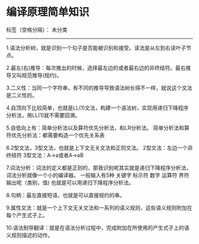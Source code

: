 ﻿# 编译原理简单知识

标签（空格分隔）： 未分类

---

1.语法分析树，就是识别一个句子是否能被识别和接受。读法是从左到右读叶子节点。

2.最左(右)推导：每次推出的时候，选择最左边的或者最右边的非终结符。最右推导又叫规范推导(规约)。

3.二义性：当同一个字符串，有不同的推导导致语法树长得不一样，就说这个文法是二义性的。

4.自顶向下比较简单，也就是LL(1)文法，构建一个语法树，实现用递归下降程序分析法，用LL(1)就不需要回溯。

5.自低向上有：简单分析法以及算符优先分析法，和LR分析法。
简单分析法和算符优先分析法：都需要构造一个优先关系表

6.2型文法，3型文法，也就是上下文无关文法和正则文法。
2型文法：左边一个非终结符
3型文法：A->a或者A->aB

7.词法分析：词法的定义都是正则的，那我识别呢其实就是递归下降程序分析法，词法分析就像一个小的编译器。
一般输入有5种
关键字 标示符 数字 运算符 界符
输出呢（类别，值)
也就是可以用递归下降程序分析法。

8.句柄：最左直接短语，也就是可以直接规约的串。

9.属性文法：就是一个上下文无关文法和一系列的语义规则，这些语义规则附加在每个产生式子上。

10.语法制导翻译：就是在语法分析过程中，完成附加在所使用的产生式子上的语义规则描述的动作。